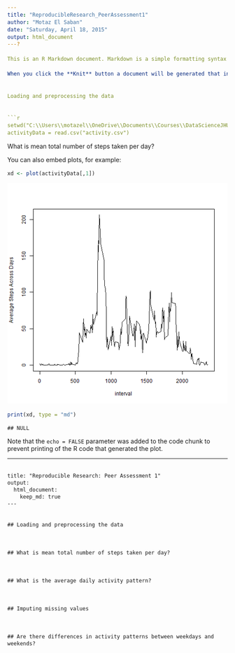 ```yaml
---
title: "ReproducibleResearch_PeerAssessment1"
author: "Motaz El Saban"
date: "Saturday, April 18, 2015"
output: html_document
---?

This is an R Markdown document. Markdown is a simple formatting syntax for authoring HTML, PDF, and MS Word documents. For more details on using R Markdown see <http://rmarkdown.rstudio.com>.

When you click the **Knit** button a document will be generated that includes both content as well as the output of any embedded R code chunks within the document. You can embed an R code chunk like this:


Loading and preprocessing the data


```r
setwd("C:\\Users\\motazel\\OneDrive\\Documents\\Courses\\DataScienceJHUCoursera\\ReproducibleResearch\\repdata_data_activity")
activityData = read.csv("activity.csv")
```


What is mean total number of steps taken per day?





You can also embed plots, for example:


```r
xd <- plot(activityData[,1])
```

![plot of chunk unnamed-chunk-3](figure/unnamed-chunk-3-1.png) 

```r
print(xd, type = "md")
```

```
## NULL
```

Note that the `echo = FALSE` parameter was added to the code chunk to prevent printing of the R code that generated the plot.















---
```

title: "Reproducible Research: Peer Assessment 1"
output: 
  html_document:
    keep_md: true
---


## Loading and preprocessing the data



## What is mean total number of steps taken per day?



## What is the average daily activity pattern?



## Imputing missing values



## Are there differences in activity patterns between weekdays and weekends?


